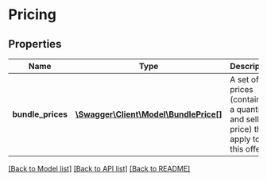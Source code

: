 # Pricing

## Properties
Name | Type | Description | Notes
------------ | ------------- | ------------- | -------------
**bundle_prices** | [**\Swagger\Client\Model\BundlePrice[]**](BundlePrice.md) | A set of prices (containing a quantity and selling price) that apply to this offer. | 

[[Back to Model list]](../README.md#documentation-for-models) [[Back to API list]](../README.md#documentation-for-api-endpoints) [[Back to README]](../README.md)


